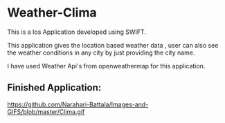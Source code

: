 # Weather-Clima

This is a Ios Application developed using SWIFT.

This application gives the location based weather data , user can also see the weather conditions in any city by just providing the city name.

I have used Weather Api's from openweathermap for this application.

## Finished Application:

https://github.com/Narahari-Battala/Images-and-GIFS/blob/master/Clima.gif

